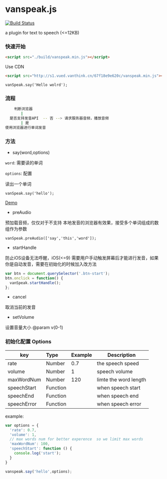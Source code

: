# vanspeak.js

[![Build Status](https://travis-ci.org/Vanthink-UED/vanspeak.svg?branch=master)](https://travis-ci.org/Vanthink-UED/vanspeak)

a plugin for text to speech (<=12KB)



### 快速开始

``` html
<script src="./build/vanspeak.min.js"></script>

```
Use CDN
``` html
<script src="http://s1.vued.vanthink.cn/67f18e9e620c/vanspeak.min.js"></script>
```

``` JS
vanSpeak.say('Hello wolrd');
```

### 流程
``` bash
    判断浏览器 
       |
  是否支持发音API  -- 否 --> 请求服务器音频，播放音频 
       | 是
使用浏览器进行单词发音
```

### 方法 

+ say(word,options)

`word`: 需要读的单词

`options`: 配置

读出一个单词
``` JS
vanSpeak.say('hello');
```
[Demo]( http://vanthink-ued.github.io/vanspeak/ )

+ preAudio

预加载音频，仅仅对于不支持 本地发音的浏览器有效果，接受多个单词组成的数组作为参数

``` JS
vanSpeak.preAudio(['say','this','word']);
```

+ startHandle 

防止iOS设备无法呼醒，iOS(<=9) 需要用户手动触发屏幕后才能进行发音，如果你是自动发音，需要在初始化的时候加入改方法

``` js
var btn = document.querySelector('.btn-start');
btn.onclick = function() {
  vanSpeak.startHandle();
};
```

+ cancel

取消当前的发音

+ setVolume 

设置音量大小 @param v(0-1) 



### 初始化配置 Options

| key        | Type         | Example  | Description  |
| ------------- |:----------| ---------|--------------|
| rate     | Number | 0.7 | the speech speed |
| volume      | Number      |  1 | speech volume |
| maxWordNum | Number     |   120 | limte the word length |
| speechStart | Function   |     | when speech start |
| speechEnd | Function   |    | when speech end |
| speechError | Function   |    | when speech error|


example: 

``` js
var options = {
  'rate': 0.7,
  'volume': 1,
  // max words num for better experence  so we limit max words 
  'maxWordNum': 100,
  'speechStart': function () {
    console.log('start');
  }
}

vanspeak.say('hello',options);

```

